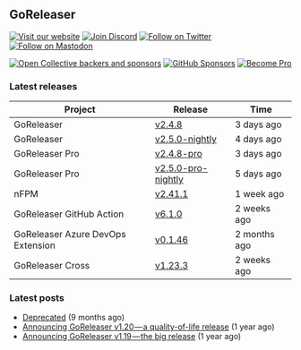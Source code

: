 ## GoReleaser

[![Visit our website](https://img.shields.io/badge/website-4285F4?style=for-the-badge&logo=googlechrome&logoColor=white)](https://goreleaser.com)
[![Join Discord](https://img.shields.io/badge/Discord-5865F2?style=for-the-badge&logo=discord&logoColor=white)](https://discord.gg/RGEBtg8vQ6)
[![Follow on Twitter](https://img.shields.io/badge/twitter-1DA1F2?style=for-the-badge&logo=twitter&logoColor=white)](https://twitter.com/goreleaser)
[![Follow on Mastodon](https://img.shields.io/badge/mastodon-6364FF?style=for-the-badge&logo=mastodon&logoColor=white)](https://fosstodon.org/@goreleaser)

[![Open Collective backers and sponsors](https://img.shields.io/opencollective/all/goreleaser?logo=opencollective&style=for-the-badge)](https://opencollective.com/goreleaser)
[![GitHub Sponsors](https://img.shields.io/github/sponsors/caarlos0?logo=github&style=for-the-badge)](https://github.com/sponsors/caarlos0)
[![Become Pro](https://img.shields.io/badge/pro_license-36A9AE?style=for-the-badge&logo=gumroad&logoColor=white)](https://goreleaser.com/pro)

### Latest releases


| Project                           | Release                                                                                         | Time        |
| --------------------------------- | ----------------------------------------------------------------------------------------------- | ----------- |
| GoReleaser | [v2.4.8](https://github.com/goreleaser/goreleaser/releases/tag/v2.4.8) | 3 days ago |
| GoReleaser | [v2.5.0-nightly](https://github.com/goreleaser/goreleaser/releases/tag/nightly) | 4 days ago |
| GoReleaser Pro | [v2.4.8-pro](https://github.com/goreleaser/goreleaser-pro/releases/tag/v2.4.8-pro) | 3 days ago |
| GoReleaser Pro | [v2.5.0-pro-nightly](https://github.com/goreleaser/goreleaser-pro/releases/tag/nightly) | 5 days ago |
| nFPM | [v2.41.1](https://github.com/goreleaser/nfpm/releases/tag/v2.41.1) | 1 week ago |
| GoReleaser GitHub Action | [v6.1.0](https://github.com/goreleaser/goreleaser-action/releases/tag/v6.1.0) | 2 weeks ago |
| GoReleaser Azure DevOps Extension | [v0.1.46](https://github.com/goreleaser/goreleaser-azure-devops-extension/releases/tag/v0.1.46) | 2 months ago |
| GoReleaser Cross | [v1.23.3](https://github.com/goreleaser/goreleaser-cross/releases/tag/v1.23.3) | 2 weeks ago |


### Latest posts
- [Deprecated](https://blog.goreleaser.com/deprecated-2c73be35b208?source=rss----17aa0cbd263f---4) (9 months ago)
- [Announcing GoReleaser v1.20 — a quality-of-life release](https://blog.goreleaser.com/announcing-goreleaser-v1-20-a-quality-of-life-release-1d5f847e87ed?source=rss----17aa0cbd263f---4) (1 year ago)
- [Announcing GoReleaser v1.19 — the big release](https://blog.goreleaser.com/announcing-goreleaser-v1-19-the-big-release-b01565c72658?source=rss----17aa0cbd263f---4) (1 year ago)

